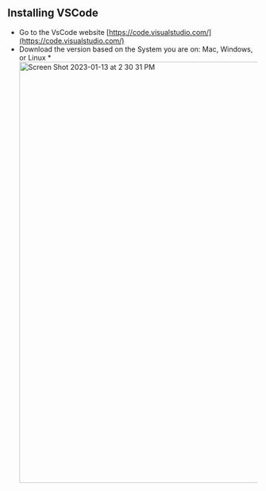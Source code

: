 ## Installing VSCode ##
* Go to the VsCode website [https://code.visualstudio.com/](https://code.visualstudio.com/)
* Download the version based on the System you are on: Mac, Windows, or Linux
*<img width="848" alt="Screen Shot 2023-01-13 at 2 30 31 PM" src="https://user-images.githubusercontent.com/33361265/212431103-5649c48f-717a-4687-94d6-f8f63d32563c.png">




